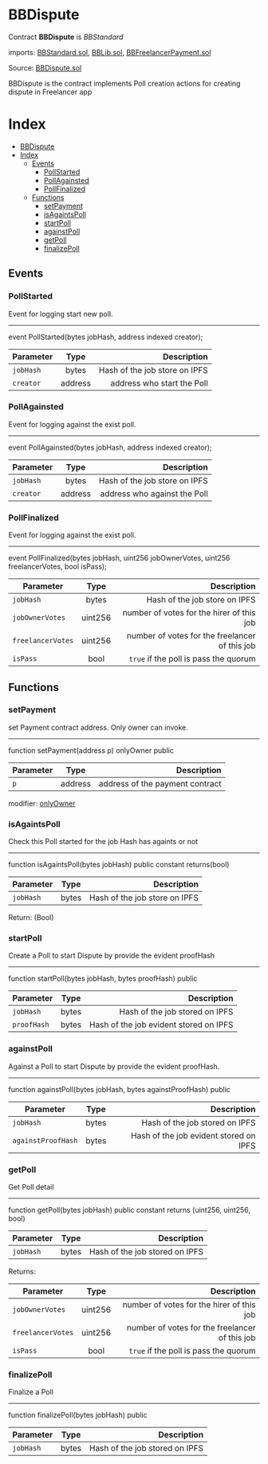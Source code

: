 # BBDispute

Contract **BBDispute** is *BBStandard* 

imports: [BBStandard.sol](../../src/contracts/BBStandard.sol), [BBLib.sol](../../src/contracts/BBLib.sol), [BBFreelancerPayment.sol](../../src/contracts/BBFreelancerPayment.sol)

Source: [BBDispute.sol](../../src/contracts/BBDispute.sol)

BBDispute is the contract implements Poll creation actions for creating dispute in Freelancer app


Index
=================

   * [BBDispute](#bbdispute)
   * [Index](#index)
      * [Events](#events)
         * [PollStarted](#pollstarted)
         * [PollAgainsted](#pollagainsted)
         * [PollFinalized](#pollfinalized)
      * [Functions](#functions)
         * [setPayment](#setpayment)
         * [isAgaintsPoll](#isagaintspoll)
         * [startPoll](#startpoll)
         * [againstPoll](#againstpoll)
         * [getPoll](#getpoll)
         * [finalizePoll](#finalizepoll)


## Events

### PollStarted
Event for logging start new poll.

---
event PollStarted(bytes jobHash, address indexed creator);

| Parameter     | Type          | Description                 |
| ------------- |:-------------:| ---------------------------:|
| `jobHash`       | bytes       |  Hash of the job store on IPFS  |
| `creator`       | address       |  address who start the Poll  |

### PollAgainsted
Event for logging against the exist poll.

---
event PollAgainsted(bytes jobHash, address indexed creator);

| Parameter     | Type          | Description                 |
| ------------- |:-------------:| ---------------------------:|
| `jobHash`       | bytes       |  Hash of the job store on IPFS  |
| `creator`       | address       |  address who against the Poll  |


### PollFinalized
Event for logging against the exist poll.

---
event PollFinalized(bytes jobHash, uint256 jobOwnerVotes, uint256 freelancerVotes, bool isPass);

| Parameter     | Type          | Description                 |
| ------------- |:-------------:| ---------------------------:|
| `jobHash`       | bytes       |  Hash of the job store on IPFS  |
| `jobOwnerVotes`       | uint256       |  number of votes for the hirer of this job  |
| `freelancerVotes`       | uint256       |  number of votes for the freelancer of this job  |
| `isPass`       | bool       |  `true`  if the poll is pass the quorum |



## Functions

### setPayment
set Payment contract address. Only owner can invoke.

---
 function setPayment(address p) onlyOwner public

| Parameter     | Type          | Description                 |
| ------------- |:-------------:| ---------------------------:|
| `p`       | address       | address of the payment contract |

modifier: [onlyOwner](../../src/contracts/zeppelin/ownership/Ownable.sol#L31-L35)


### isAgaintsPoll
Check this Poll started for the job Hash has againts or not

---
function isAgaintsPoll(bytes jobHash) public constant returns(bool)

| Parameter     | Type          | Description                 |
| ------------- |:-------------:| ---------------------------:|
| `jobHash`       | bytes       |  Hash of the job store on IPFS  |

Return: (Bool)

### startPoll
Create a Poll to start Dispute by provide the evident proofHash

---
function startPoll(bytes jobHash, bytes proofHash) public 

| Parameter     | Type          | Description                 |
| ------------- |:-------------:| ---------------------------:|
| `jobHash`       | bytes       |  Hash of the job stored on IPFS  |
| `proofHash`       | bytes       |  Hash of the job evident stored on IPFS  |

### againstPoll
Against a Poll to start Dispute by provide the evident proofHash. 

---
function againstPoll(bytes jobHash, bytes againstProofHash) public 

| Parameter     | Type          | Description                 |
| ------------- |:-------------:| ---------------------------:|
| `jobHash`       | bytes       |  Hash of the job stored on IPFS  |
| `againstProofHash`       | bytes       |  Hash of the job evident stored on IPFS  |

### getPoll
Get Poll detail

---
function getPoll(bytes jobHash) public constant returns (uint256, uint256, bool)

| Parameter     | Type          | Description                 |
| ------------- |:-------------:| ---------------------------:|
| `jobHash`       | bytes       |  Hash of the job stored on IPFS  |

Returns:

| Parameter     | Type          | Description                 |
| ------------- |:-------------:| ---------------------------:|
| `jobOwnerVotes`       | uint256       |  number of votes for the hirer of this job  |
| `freelancerVotes`       | uint256       |  number of votes for the freelancer of this job  |
| `isPass`       | bool       |  `true`  if the poll is pass the quorum |


### finalizePoll
Finalize a Poll

---
function finalizePoll(bytes jobHash) public

| Parameter     | Type          | Description                 |
| ------------- |:-------------:| ---------------------------:|
| `jobHash`       | bytes       |  Hash of the job stored on IPFS  |


